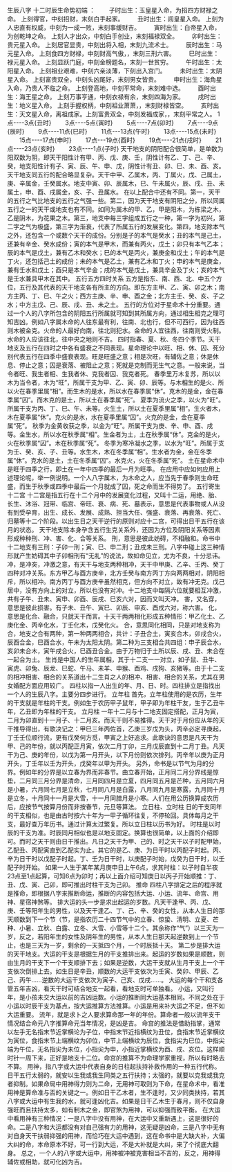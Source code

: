 生辰八字
十二时辰生命势初端 ： 　　子时出生：玉皇星入命，为招四方财禄之命。 上刻得官，中刻招财，末刻白手起家。 　　丑时出生：闾皇星入命。 上刻为人忠直有权威，中刻为一成一败，末刻事缓财吉。 　　寅时出生：白帝星入命，为创乾坤之命。 上刻人才出众，中刻白手创业，末刻福禄双全。 　　卯时出生：贵元星入命。 上刻居官显贵，中刻出将入相，末刻九流术士。 　　辰时出生：马元星入命。 上刻食四方财禄，中刻财高气傲，，末刻三刑六害。 　　巳时出生：禄元星入命。 上刻显跃门庭，中刻金榜题名，末刻一世贫穷。 　　午时出生：太阳星入命。 上刻祖业艰难，中刻六亲淡薄，下刻出入宫门。 　　未时出生：太阴星入命。 上刻富贵双全，中刻头凶尾好，末刻男女皆贵。 　　申时出生：海角星入命，乃贵人不临之命。 上刻登高地，中刻平常命，末刻难中选。 　　酉时出生：海王星之命。 上刻万事亨通，中刻衣禄有余，末刻四海为家。 　　戌时出生：地义星入命。 上刻手握权柄，中刻祖业萧萧，，末刻财禄皆空。 　　亥时出生：天文星入命，离祖成家。上刻富贵双全，中刻发福成家，，末刻平常之人。
1点----3点{丑时} 　　3点----5点{寅时}　　 5点----7点{卯时}　　 7点----9点{辰时} 　　9点----11点{巳时} 　　11点---13点{午时} 　　13点----15点{未时} 　　15点----17点{申时} 　　17点---19点{酉时} 　　19点----21点{戌时} 　　21点----23点{亥时} 　　23点----1点{子时}
 天干地支的阴阳配合很简单，是单数为阳双数为阴，即天干阳性计有甲、丙、戊、庚、壬，阴性计有乙、丁、己、辛、癸，地支阳性计有子、寅、辰、午、申、戊，阴性计有丑、卯、巳、未、酉、亥。
 天干地支同五行的配合略显复杂。天干中甲、乙属木，丙、丁属火，戊、己属土，庚、辛属金，壬癸属水。地支中寅、卯、辰属木，巳、午未属火，辰、戌、丑、未属土，申、酉、戌属金，亥、子、丑属水。
 在以上配合中还有不同。第一，天干的五行之气比地支的五行之气强一些。第二，因为天干地支有阴阳之分，所以同属五行之一的天干或地支也有不同。如同为属木的甲、乙，甲是阳木，为栋梁之木，乙是阴木，为花果之木。第三，地支中每三字组成五行之一种，第一字为初兴，第二字之气为极盛，第三字为渐衰，代表了所属五行的发展变化。第四，地支除本气之外，还包含一个或数个天干的成份。分别是子的本气是癸水；丑的本气是己土，还兼有辛金、癸水成份；寅的本气是甲木，而兼有丙火，戊土；卯只有本气乙本；辰的本气是戊土，兼有乙木和癸水；巳的本气是丙火，兼庚金和戊土；午的本气是丁火，还包括己土的成份；未的本气是乙土，兼有乙木和丁火；申的本气是庚金，兼有壬水和戊土；酉只是本气辛金；戌的本气是戊土，兼具辛金及丁火；亥的本气是壬水兼具甲木在其中。
五行五方四时关系
 五方是指东、南、西、北、中五个方位，五行及其代表的天干地支各有所主的方向。即东方主甲、乙、寅、卯之木；南方主丙、丁、巳、午之火；西方主庚、辛、申、酉之金；北方主壬、癸、亥、子之水；中方主戊、己、辰、戌、丑、未之土。
 五行的方位对于星命术十分重要。通过一个人的八字所包含的阴阳五行所属就可知到其所属方向，通过相生相克之理可知吉凶。例如八字属木命的人往东最有利，往南、北也行，但不可西行，因为往西则木被金克。火命的人最好向南，往北则犯水。金命的人宜往西，往南则受火制。水命的人应该往北，往中央之地则不吉。
 四时指春、夏、秋、冬四个季节。天干地支及五行在四时之中各有盛衰之不同表现。星命理论中以旺、相、休、囚、死分别代表五行在四季中盛衰表现。旺是旺盛之意；相是次旺，有辅佐之意；休是休息、停止之意；囚是衰落、被阻止之意；死就是克制而无生气之意。一般来说，当令者旺、我生者相、生我者休、克我者囚、我克者死。
 春季里万木复苏，所以以木为当令者，木为“旺”，所属干支为甲、乙、寅、卯、辰等。与木相生的是火、所以火在春季里属“相”。而生木的是水，所以水在春季属“休”。克木的是金，金在春季属“囚”。而木克的是土，所以土在春季属“死”。
 夏季为流火之季，以火为“旺”。所属干支为丙、丁、巳、午、未等。火生土，所以土在夏季里属“相”。生火者木，木在夏季属“休”。克火的是水，水在夏季里属“囚”。火克的是金，金在夏季属“死”。
 秋季为金黄收获之季，以金为“旺”。所属干支为庚、辛、申、酉、戌等。金生水，所以水在秋季属“相”。生金者为土，土在秋季属“休”。克金的是火，火在秋季属“囚”。木在秋季属“死”。
 冬季为寒冷凝水之季，以水为“旺”。所属于支为壬、癸、亥、子、丑等。水生木，木在冬季属“相”。生水者为金，金在冬季属“休”。克水的是土，土在冬季属“囚”。水克火，火在冬季属“死”。
 土在星命术中是旺于四季之行，即土在一年中四季的最后一月为旺季。
 在应用中应如何应用上述理论呢，举一例说明。一个人八字属木，为木命之人，应当先于春季则生命旺盛，而生于秋季或四季中最后一个月就成了囚，死之命而生不得势了。
五行寄生十二宫
 十二宫是指五行在十二个月中的发展变化过程，又叫十二运，用绝、胎、长生、沐浴、冠带、临宫、帝旺、衰、病、死、墓表示，意思是代表事物或人从没有到受孕育，出生、成长、发展、成熟、担当大任、强盛、衰落、再衰落、死亡、归墓等十二个阶段。以出生日之天干逆行的原则对应十二宫，可得出日干五行在该月的状态。
 天干地支除本身孕含五行生克关系外，还因为方位及阴阳关系等因素形成种种刑、冲、害、化、合等关系。
 刑，意思是彼此妨碍，不相融和。命书中十二地支有三刑：子卯一刑；寅、巳、申二刑；丑戌未三刑。八字中碰上这三种情形就产生妨碍其中子卯相刑有“无礼”的说法，故如命见立，尤为不良，十分忌讳。
 冲，是冲突，冲激之意，有天干与地支两种相冲，天干中甲庚、乙辛、壬丙、癸丁四种对冲关系。东方甲乙与酉方庚辛，北方壬癸与南方丙丁方向两两相对，阴阳相斥，所以相冲。南方丙丁与酉方庚辛虽然相克，但方向不对立，故有冲无克。戊己居中，没有方向上的对立，所以也没有对冲。十二地支中每隔六位就要相互冲激，共有子午、丑未、寅申、卯酉、辰戌、巳亥六对，因而又叫天冲。
 害，又名穿，意思是彼此损害。有子未、丑午、寅巳、卯辰、申亥、酉戌六对，称六害。
 化，意思是化合、融合，只就天干而言。十天干两两相化形成五种情形：甲乙化土、乙庚化金、丙辛化水，丁壬化木，戊癸化火。
 合，意思同化相同，只是对地支称为合，地支之合有两种，第一种两两相合，共计：子丑合土，寅亥合木，卯戌合火，辰酉合金，巳酉合水，午未为太阳太阴。第二种为三支相合共四组：申子辰合水，亥卯未合木，寅午戌合火，巳酉丑合金。由于万物归于土所以辰、戌、丑、未合在一起合为土。
 生肖是中国人的生年属相，其于十二支一一对立，如子鼠、丑牛、寅虎、卯兔、辰龙、巳蛇、午马、未羊、申猴、酉鸡、戌狗、亥猪等。由于十二支的相冲相害、相合的关系道出十二生肖之人的相冲、相害、相合的关系，尤其在男女婚配方面应用较广。
 四柱以指一人出生的年、月、日、时。四柱排立是指找出一个人的生辰八字。主要分四步进行。
立年柱
 首先，立年柱使用的是农历，生年的干支就是年柱的干支。例如生于农历甲子鼠年，甲子即为年柱干友，生于乙丑牛年，乙丑即为年柱的干支。
立月柱
 一年十二月与十二地支固定搭配，正月为寅，二月为卯直到十一月子、十二月亥。而天干则不易推得。天干对于月份应从年的天干推导得出，有歌决记之：甲巳三年丙佐首，乙庚三岁戊为头，丙辛必定寻庚起，丁壬壬位顺行流，更有戊癸何方觅，甲寅之上好追求。此歌诀的意思是凡天干为甲、己的年份，就以丙配正月寅，依次二月丁卯，三月戊辰直到十二月丁丑。凡天干为己、庚的年份，以戊为第一月开头，以下月份则依次排列。丙辛年以庚为正月开头，丁壬年以壬为开头，戊癸年以甲为开头。
 另外，命书是以节气为月的分界。例如年的分界是以立春为界而非春节。由立春开始，正月同二月分界线是惊垫，二月同三月分界是清命，三月同四月是立夏，四月同五月是芒种，五月同六月是小暑，六月同七月是立秋，七月同八月是白露，八月同九月是寒露，九月同十月是立冬，十月同十一月是大雪，十一月同腊月是小寒。人们在用公历换算成农历后，应按节气按算月份而非按春节，元旦等算法。
立日柱、立时柱
 日的干支同年的干支相似，也是由古时按六十年为一甲子循环往复，不停轮回。具体每月之干支，最好查万年历书。通过计算太过繁复。所以立日柱以历书为好。
 时柱是以时辰的干支为准。时辰同月相似也是以地支固定。换算也很简单，以上面的介绍即可。而时之天干则由日干推出。凡日之天干为甲、己的、时之天干以子时配甲始，乙配丑、丙配寅直到乙配实为止。其它的是乙、庚、为日干时以丙配子时起。丙、辛为日干时以戊配子时起。丁、壬为日干时，以庚配子时始，戊癸为日干时，以壬配子时开始。
 如果一人生于某年某月庚申日上午6点，求其时柱：以子时自半夜23点至1点起算，可知6点为卯时；再以上面介绍可知庚日以丙子开始顺推：丁、丑、戊、寅、己卯，即可推出时柱干支为己卯。
推命
 四柱八字排定之后的程序就是推命，即根据八字来推断命运，推断的内容包括大运、小运、流年、命宫、用神、星宿神煞等。
 排大运的头一步是求出起运的岁数。凡天干逢甲、丙、戊、庚、壬等阳年生的男性，以及天干逢乙、丁、己、辛、癸的女性，从本人生日的那天顺数到下一个节（节，是指农历二十四节气中的立春、惊蛰、清明、立夏、芒种、小暑、立秋、白露、立冬、大雪、小雪等十二个。其余称作“气”）以三天为一岁，反之，若阳年生的女性及阴年生的男性，从本人生日那天起逆数到上一个节止，也是三天为一岁，剩余的一天抵四个月，一个时辰抵十天。
 第二步是排大运的天干地支。大运的干支是根据生月的干支推排出来。起运的岁数如果是顺数，则由生月的干支下一个干支顺排下去；如果是逆数，大运干支就从生月干支上一个干支依次倒排上去。如生日是辛丑，顺数的大运干支依次为壬寅、癸卯、甲辰、乙己、丙午……逆数的大运干支依次为寅子、己亥、戊戌……。
 大运的每个干和支各管五年吉凶，看天干时可结合地支一起看，看地支时可单独看。
 小运，又叫行年，是小孩未交大运以前的吉凶运数。小运的推断同大运基本相同。不同之处在于小运以时辰干支为基点，按大运推算方法推算。小运是用来补大运之不足，但不如大运重要。
 流年，就是求卜之人要求算命那一年的年份。算命者一般以流年支干情况结合命元八字推算命元当年情况，是凶是吉。
 命宫的推法是借助指掌，通常以左手无名指末节近掌横论为子位，中指末节近指横纹为丑位，食指末节近掌横纹为寅位，食指末节上端横纹为卯位，中节上端横纹为辰位，食指尖为巳位，中指尖端为午位，无名指尖为未位，小指尖为申，小指近掌横纹为酉、戌、亥位。这样顺时针一周下来，正好是地支十二位。命宫的推算不为命理学家重视，所以有时略去不算。
 用神，指八字或大运中代表自身的日柱起扶持补救作用的一种五行代称。日干五行太弱的，就安以生我或我生同类之五行扶持；太强的，就要以克我或我克者抑制。如果命局中用神得力则为二命，无用神可取则为下命，在星命术中，看准用神是算命准与否的关键之一。例如日干乙木者，生不逢时，又少同类扶持，若其八字或大运中有生我的水，就可逢凶化吉。如果是日干乙木生于春月，则不仅自身强旺而且扶持太多，如有制木之金，即官煞为用神，可以抑强而致平衡。
 在大运中看用神有三种情况：一是八字中没有用神，在大运中又重新遇上，这是很好的命。二是八字和大运都没有对自己强有力的用神，这无疑是凶命，三是八字中无有对自身天干扶弱抑强的用神，而恰巧在大运中遇到，这在命书中是大缺大补，大偏大纠的命，本命原本不好，可一行到大运，不是大补就是大纠，来了个彻底大翻身。
 总之，一个人的八字或大运中，用神被冲被克害相当不吉的，反之，用神得辅佐或相助，就可化凶为吉。
